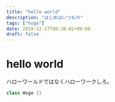 ```yaml
---
title: "hello world"
description: "はじめはいつもの"
tags: ["hoge"]
date: 2019-12-17T00:30:02+09:00
draft: false
---
```


# hello world
ハローワールドではなくハローワークしろ。

```kt
class Hoge {}
```
